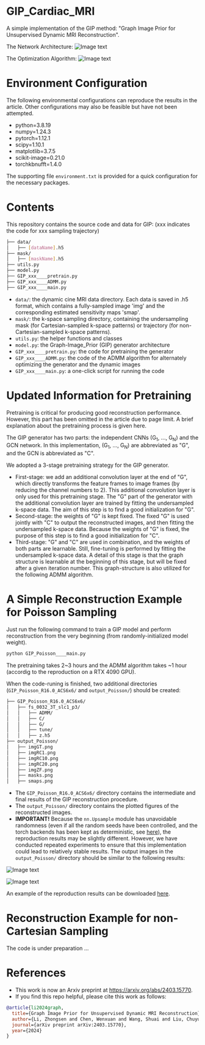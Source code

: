 # GIP_Cardiac_MRI
A simple implementation of the GIP method: "Graph Image Prior for Unsupervised Dynamic MRI Reconstruction".

The Network Architecture:
![Image text](illustration/Network_Architecture.png)

The Optimization Algorithm:
![Image text](illustration/Optimization_Algorithm.png)

# Environment Configuration
The following environmental configurations can reproduce the results in the article. Other configurations may also be feasible but have not been attempted.

* python=3.8.19
* numpy=1.24.3
* pytorch=1.12.1
* scipy=1.10.1
* matplotlib=3.7.5
* scikit-image=0.21.0
* torchkbnufft=1.4.0
  
The supporting file `environment.txt` is provided for a quick configuration for the necessary packages.

# Contents

This repository contains the source code and data for GIP: (xxx indicates the code for xxx sampling trajectory)

```bash
├── data/
│   ├── [dataName].h5
├── mask/
│   ├── [maskName].h5
├── utils.py
├── model.py
├── GIP_xxx____pretrain.py
├── GIP_xxx____ADMM.py
├── GIP_xxx____main.py
```
* `data/`: the dynamic cine MRI data directory. Each data is saved in .h5 format, which contains a fully-sampled image 'img' and the corresponding estimated sensitivity maps 'smap'.
* `mask/`: the k-space sampling directory, containing the undersampling mask (for Cartesian-sampled k-space patterns) or trajectory (for non-Cartesian-sampled k-space patterns).
* `utils.py`: the helper functions and classes
* `model.py`: the Graph-Image_Prior (GIP) generator architecture
* `GIP_xxx____pretrain.py`: the code for pretraining the generator
* `GIP_xxx____ADMM.py`: the code of the ADMM algorithm for alternately optimizing the generator and the dynamic images
* `GIP_xxx____main.py`: a one-click script for running the code

# Updated Information for Pretraining

Pretraining is critical for producing good reconstruction performance. However, this part has been omitted in the article due to page limit. A brief explanation about the pretraining process is given here.

The GIP generator has two parts: the independent CNNs (G<sub>1</sub>, ..., G<sub>N</sub>) and the GCN network. In this implementation, (G<sub>1</sub>, ..., G<sub>N</sub>) are abbreviated as "G", and the GCN is abbreviated as "C".

We adopted a 3-stage pretraining strategy for the GIP generator.

* First-stage: we add an additional convolution layer at the end of "G", which directly transforms the feature frames to image frames (by reducing the channel numbers to 2). This additional convolution layer is only used for this pretraining stage. The "G" part of the generator with the additional convolution layer are trained by fitting the undersampled k-space data. The aim of this step is to find a good initialization for "G".
* Second-stage: the weights of "G" is kept fixed. The fixed "G" is used jointly with "C" to output the reconstructed images, and then fitting the undersampled k-space data. Because the weights of "G" is fixed, the purpose of this step is to find a good initialization for "C".
* Third-stage: "G" and "C" are used in combination, and the weights of both parts are learnable. Still, fine-tuning is performed by fitting the undersampled k-space data. A detail of this stage is that the graph structure is learnable at the beginning of this stage, but will be fixed after a given iteration number. This graph-structure is also utilized for the following ADMM algorithm.

# A Simple Reconstruction Example for Poisson Sampling
Just run the following command to train a GIP model and perform reconstruction from the very beginning (from randomly-initialized model weight).

```bash
python GIP_Poisson____main.py
```

The pretraining takes 2~3 hours and the ADMM algorithm takes ~1 hour (accordig to the reproduction on a RTX 4090 GPU).

When the code-runing is finished, two additional directories (`GIP_Poisson_R16.0_ACS6x6/` and `output_Poisson/`) should be created:

```bash
├── GIP_Poisson_R16.0_ACS6x6/
│   ├── fs_0032_3T_slc1_p3/
│   │   ├── ADMM/
│   │   ├── C/
│   │   ├── G/
│   │   ├── tune/
│   │   ├── z.h5
├── output_Poisson/
│   ├── imgGT.png
│   ├── imgRC1.png
│   ├── imgRC10.png
│   ├── imgRC20.png
│   ├── imgZF.png
│   ├── masks.png
│   ├── smaps.png
```
* The `GIP_Poisson_R16.0_ACS6x6/` directory contains the intermediate and final results of the GIP reconstruction procedure.
* The `output_Poisson/` directory contains the plotted figures of the reconstructed images.
* __IMPORTANT!__   Because the `nn.Upsample` module has unavoidable randomness (even if all the random seeds have been controlled, and the torch backends has been kept as deterministic, see [here](https://discuss.pytorch.org/t/non-deterministic-behavior-of-pytorch-upsample-interpolate/42842/6)), the reproduction results may be slightly different. However, we have conducted repeated experiments to ensure that this implementation could lead to relatively stable results. The output images in the `output_Poisson/` directory should be similar to the following results:

![Image text](illustration/smap_and_mask.png)

![Image text](illustration/recon_images.png)

An example of the reproduction results can be downloaded [here](https://drive.google.com/drive/folders/1auUZusxgkh0ERYF9O0yTh3aR4Wa8rSp1?usp=sharing).

# Reconstruction Example for non-Cartesian Sampling

The code is under preparation ...

# References
* This work is now an Arxiv preprint at https://arxiv.org/abs/2403.15770.
* If you find this repo helpful, please cite this work as follows:
```bibtex
@article{li2024graph,
  title={Graph Image Prior for Unsupervised Dynamic MRI Reconstruction},
  author={Li, Zhongsen and Chen, Wenxuan and Wang, Shuai and Liu, Chuyu and Li, Rui},
  journal={arXiv preprint arXiv:2403.15770},
  year={2024}
}
```
